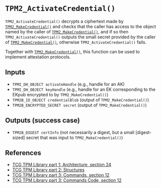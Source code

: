 # `TPM2_ActivateCredential()`

`TPM2_ActivateCredential()` decrypts a ciphertext made by
[`TPM2_MakeCredential()`](TPM2_MakeCredential.md) and checks that the
caller has access to the object named by the caller of
[`TPM2_MakeCredential()`](TPM2_MakeCredential.md), and if so then
`TPM2_ActivateCredential()` outputs the small secret provided by the
caller of [`TPM2_MakeCredential()`](TPM2_MakeCredential.md),
otherwise `TPM2_ActivateCredential()` fails.

Together with [`TPM2_MakeCredential()`](TPM2_MakeCredential.md),
this function can be used to implement attestation protocols.

## Inputs

 - `TPMI_DH_OBJECT activateHandle` (e.g., handle for an AK)
 - `TPMI_DH_OBJECT keyHandle` (e.g., handle for an EK corresponding to the EKpub encrypted to by `TPM2_MakeCredential()`)
 - `TPM2B_ID_OBJECT credentialBlob` (output of `TPM2_MakeCredential()`)
 - `TPM2B_ENCRYPTED_SECRET secret` (output of `TPM2_MakeCredential()`)

## Outputs (success case)

 - `TPM2B_DIGEST certInfo` (not necessarily a digest, but a small [digest-sized] secret that was input to `TPM2_MakeCredential()`)

## References

 - [TCG TPM Library part 1: Architecture, section 24](https://trustedcomputinggroup.org/wp-content/uploads/TCG_TPM2_r1p59_Part1_Architecture_pub.pdf)
 - [TCG TPM Library part 2: Structures](https://trustedcomputinggroup.org/wp-content/uploads/TCG_TPM2_r1p59_Part2_Structures_pub.pdf)
 - [TCG TPM Library part 3: Commands, section 12](https://trustedcomputinggroup.org/wp-content/uploads/TCG_TPM2_r1p59_Part3_Commands_pub.pdf)
 - [TCG TPM Library part 3: Commands Code, section 12](https://trustedcomputinggroup.org/wp-content/uploads/TCG_TPM2_r1p59_Part3_Commands_code_pub.pdf)

